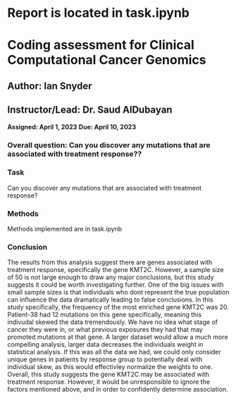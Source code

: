 
# **Report is located in task.ipynb**



# Coding assessment for Clinical Computational Cancer Genomics
## Author: Ian Snyder 
## Instructor/Lead: Dr. Saud AlDubayan


**Assigned: April 1, 2023**
**Due: April 10, 2023**

### Overall question: Can you discover any mutations that are associated with treatment response??

### Task
Can you discover any mutations that are associated with treatment response?

### Methods 
Methods implemented are in task.ipynb

### Conclusion
The results from this analysis suggest there are genes associated with treatment response, specifically the gene KMT2C. However, a sample size of 50 is not large enough to draw any major conclusions, but this study suggests it could be worth investigating further. One of the big issues with small sample sizes is that individuals who dont represent the true population can influence the data dramatically leading to false conclusions. In this study specifically, the frequency of the most enriched gene KMT2C was 20. Patient-38 had 12 mutations on this gene specifically, meaning this indivudal skewed the data tremendously. We have no idea what stage of cancer they were in, or what previous exposures they had that may promoted mutations at that gene. A larger dataset would allow a much more compelling analysis, larger data decreases the individuals weight in statistical analysis. If this was all the data we had, we could only consider unique genes in patients by response group to potentially deal with individual skew, as this would effectivley normalize the weights to one. Overall, this study suggests the gene KMT2C may be associated with treatment response. However, it would be unresponsible to ignore the factors mentioned above, and in order to confidently determine association.
